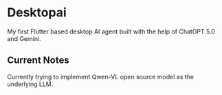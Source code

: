 # Desktopai

My first Flutter based desktop AI agent built with the help of ChatGPT 5.0 and Gemini.

## Current Notes
Currently trying to implement Qwen-VL open source model as the underlying LLM. 

